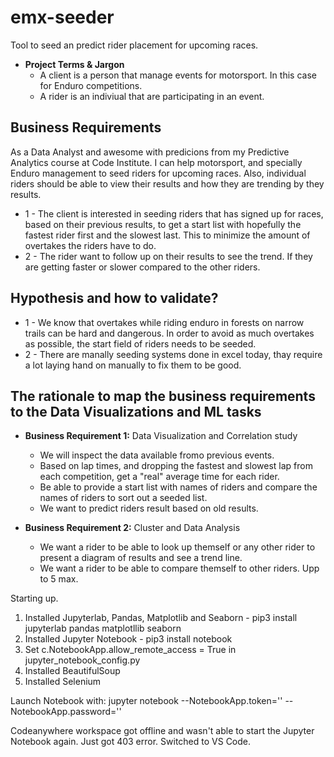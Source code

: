 # emx-seeder
Tool to seed an predict rider placement for upcoming races.

* **Project Terms & Jargon**
	* A client is a person that manage events for motorsport. In this case for Enduro competitions.
	* A rider is an indiviual that are participating in an event.

## Business Requirements
As a Data Analyst and awesome with predicions from my Predictive Analytics course at Code Institute. I can help motorsport, and specially Enduro management to seed riders for upcoming races. Also, individual riders should be able to view their results and how they are trending by they results.

* 1 - The client is interested in seeding riders that has signed up for races, based on their previous results, to get a start list with hopefully the fastest rider first and the slowest last. This to minimize the amount of overtakes the riders have to do.
* 2 - The rider want to follow up on their results to see the trend. If they are getting faster or slower compared to the other riders.


## Hypothesis and how to validate?
* 1 - We know that overtakes while riding enduro in forests on narrow trails can be hard and dangerous. In order to avoid as much overtakes as possible, the start field of riders needs to be seeded.
* 2 - There are manally seeding systems done in excel today, thay require a lot laying hand on manually to fix them to be good.


## The rationale to map the business requirements to the Data Visualizations and ML tasks
* **Business Requirement 1:** Data Visualization and Correlation study
	* We will inspect the data available fromo previous events.
	* Based on lap times, and dropping the fastest and slowest lap from each competition, get a "real" average time for each rider.
	* Be able to provide a start list with names of riders and compare the names of riders to sort out a seeded list.
    * We want to predict riders result based on old results.

* **Business Requirement 2:** Cluster and Data Analysis
	* We want a rider to be able to look up themself or any other rider to present a diagram of results and see a trend line.
	* We want a rider to be able to compare themself to other riders. Upp to 5 max.



Starting up.
1. Installed Jupyterlab, Pandas, Matplotlib and Seaborn - pip3 install jupyterlab pandas matplotllib seaborn
2. Installed Jupyter Notebook - pip3 install notebook
3. Set c.NotebookApp.allow_remote_access = True in jupyter_notebook_config.py
4. Installed BeautifulSoup
5. Installed Selenium

Launch Notebook with: jupyter notebook --NotebookApp.token='' --NotebookApp.password=''

Codeanywhere workspace got offline and wasn't able to start the Jupyter Notebook again. Just got 403 error. Switched to VS Code.
